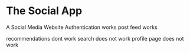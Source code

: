 # The Social App

A Social Media Website
Authentication works
post feed works

recommendations dont work
search does not work
profile page does not work
